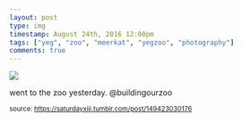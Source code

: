 ```yaml
---
layout: post
type: img
timestamp: August 24th, 2016 12:00pm
tags: ["yeg", "zoo", "meerkat", "yegzoo", "photography"]
comments: true
---
```

<img src="https://saturdayxiii.github.io/media/149423030176.gif"/>

went to the zoo yesterday. @buildingourzoo
 
  
<small>source: https://saturdayxiii.tumblr.com/post/149423030176</small>